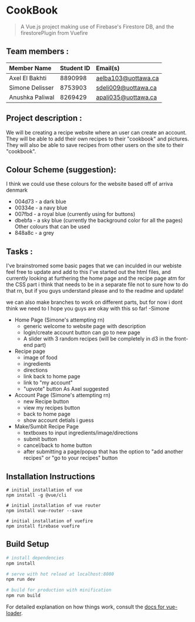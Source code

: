 # CookBook

> A Vue.js project making use of Firebase's Firestore DB, and the firestorePlugin from Vuefire

## Team members :

| **Member Name**           | **Student ID** | **Email(s)**                  |
| :------------------------ | :------------- | :-----------------------------|
| Axel El Bakhti            | 8890998        | aelba103@uottawa.ca           |
| Simone Delisser           | 8753903        | sdeli009@uottawa.ca           |
| Anushka Paliwal           | 8269429        | apali035@uottawa.ca           |

## Project description :

We will be creating a recipe website where an user can create an account. 
They will be able to add their own recipes to their "cookbook" and pictures.
They will also be able to save recipes from other users on the site to their "cookbook".

## Colour Scheme (suggestion):

I think we could use these colours for the website based off of arriva denmark
- 004d73 - a dark blue
- 00334e - a navy blue 
- 007fbd - a royal blue (currently using for buttons)
- dbebfa - a sky blue (currently the background color for all the pages)
Other colours that can be used
- 848a8c - a grey

## Tasks :
I've brainstromed some basic pages that we can inculded in our webiste feel free to update and add to this
I've started out the html files, and currently looking at furthering the home page and the recipe page atm
for the CSS part i think that needs to be in a separate file not to sure how to do that rn, but if you guys understand please and to the readme and update!

we can also make branches to work on different parts, but for now i dont think we need to 
I hope you guys are okay with this so far! -Simone
- Home Page (Simone's attempting rn)
    - generic welcome to website page with description
    - login/create account button can go to new page
    - A slider with 3 random recipes (will be completely in d3 in the front-end part)
- Recipe page
    - image of food
    - ingredients
    - directions
    - link back to home page
    - link to "my account"
    - "upvote" button As Axel suggested
- Account Page (Simone's attempting rn)
    - new Recipe button
    - view my recipes button
    - back to home page
    - show account detials i guess
- Make/Sumbit Recipe Page
    - textboxes to input ingredients/image/directions
    - submit button
    - cancel/back to home button
    - after submitting a page/popup that has the option to "add another recipes" or "go to your recipes" button

## Installation Instructions

```
# initial installation of vue
npm install -g @vue/cli
```

```
# initial installation of vue router
npm install vue-router --save
```

```
# initial installation of vuefire
npm install firebase vuefire
```

## Build Setup

``` bash
# install dependencies
npm install

# serve with hot reload at localhost:8080
npm run dev

# build for production with minification
npm run build
```

For detailed explanation on how things work, consult the [docs for vue-loader](http://vuejs.github.io/vue-loader).
 
